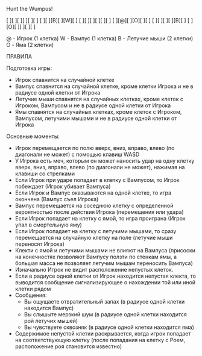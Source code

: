 ﻿Hunt the Wumpus!

[ ][ ][ ][ ][ ][ ]
[ ][ ][B][ ][W][ ]
[ ][ ][ ][ ][ ][ ]
[ ][@][ ][O][ ][ ]
[ ][ ][ ][ ][B][ ]
[ ][O][ ][ ][ ][ ]

@ - Игрок (1 клетка)
W - Вампус (1 клетка)
B - Летучие мыши (2 клетки)
O - Яма (2 клетки)

ПРАВИЛА

Подготовка игры:
- Игрок спавнится на случайной клетке
- Вампус спавнится на случайной клетке, кроме клетки Игрока и не в радиусе одной клетки от Игрока
- Летучие мыши спавнятся на случайных клетках, кроме клеток с Игроком, Вампусом и не в радиусе одной клетки от Игрока
- Ямы спавнятся на случайных клетках, кроме клеток с Игроком, Вампусом, летучими мышами и не в радиусе одной клетки от Игрока

Основные моменты:
- Игрок перемещается по полю вверх, вниз, вправо, влево (по диагонали не может) с помощью клавиш WASD
- У Игрока есть меч, которым он может наносить удар на одну клетку вверх, вниз, вправо, влево (по диагонали не может), нажимая на клавиши со стрелками
- Если Игрок при ударе попадает в клетку с Вампусом, то Игрок побеждает (Игрок убивает Вампуса)
- Если Игрок и Вампус оказываются на одной клетке, то игра окончена (Вампус съел Игрока)
- Вампус перемещается на соседнюю клетку с определенной вероятностью после действия Игрока (перемещения или удара)
- Если Игрок попадает на клетку с ямой, то игра проиграна (Игрок упал в смертельную яму)
- Если Игрок попадает на клетку с летучими мышами, то сразу перемещается на случайную клетку на поле (летучие мыши переносят Игрока)
- Клекти с ямой и летучими мышами не влияют на Вампуса (присоски на конечностях позволяют Вампусу ползти по стенкам ямы, а большая масса не позволяет летучим мышам переносить Вампуса)
- Изначально Игрок не видит расположение непустых клеток. 
- Если в радиусе одной клетки от Игрок находится непустая клекта, то выводится сообщение сигнализирующее о нахождении той или иной клетки рядом
- Сообщения:
	- Вы ощущаете отвратительный запах (в радиусе одной клетки находится Вампус)
	- Вы слышыте мерзкий шум (в радиусе одной клетки находится рой летучих мышей)
	- Вы чувствуете сквозняк (в радиусе одной клетки находится яма)
- Содержимое непустой клетки раскрывается, когда игрок попадает на соответствующую клетку (после попадания на клетку с Роем, расположение роя становится известно)
